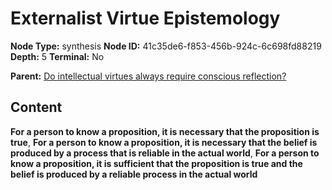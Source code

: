 # Externalist Virtue Epistemology

**Node Type:** synthesis
**Node ID:** 41c35de6-f853-456b-924c-6c698fd88219
**Depth:** 5
**Terminal:** No

**Parent:** [Do intellectual virtues always require conscious reflection?](do-intellectual-virtues-always-require-conscious-reflection-antithesis-536932b7-c934-47de-b073-687b882030aa.md)

## Content

**For a person to know a proposition, it is necessary that the proposition is true**, **For a person to know a proposition, it is necessary that the belief is produced by a process that is reliable in the actual world**, **For a person to know a proposition, it is sufficient that the proposition is true and the belief is produced by a reliable process in the actual world**
